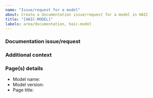 ```yaml
---
name: "Issue/request for a model"
about: Create a documentation issue/request for a model in HAIC
title: "[HAIC-MODEL]"
labels: area/documentation, haic-model
---
```



### Documentation issue/request

<!-- Please provide a clear and concise description of the documentation issue/request -->

### Additional context

<!-- Please add any other context about the issue/request here (e.g., images) -->

### Page(s) details 

- Model name: 
- Model version:
- Page title:

